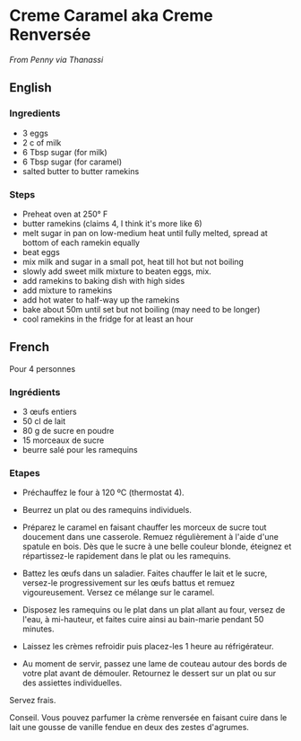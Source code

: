 # Creme Caramel aka Creme Renversée

_From Penny via Thanassi_


## English

### Ingredients

* 3 eggs
* 2 c of milk
* 6 Tbsp sugar (for milk)
* 6 Tbsp sugar (for caramel)
* salted butter to butter ramekins

### Steps

* Preheat oven at 250° F
* butter ramekins (claims 4, I think it's more like 6)
* melt sugar in pan on low-medium heat until fully melted, spread at bottom of each ramekin equally
* beat eggs
* mix milk and sugar in a small pot, heat till hot but not boiling
* slowly add sweet milk mixture to beaten eggs, mix.
* add ramekins to baking dish with high sides
* add mixture to ramekins
* add hot water to half-way up the ramekins
* bake about 50m until set but not boiling  (may need to be longer)
* cool ramekins in the fridge for at least an hour

## French

Pour 4 personnes

### Ingrédients

* 3 œufs entiers
* 50 cl de lait
* 80 g de sucre en poudre
* 15 morceaux de sucre
* beurre salé pour les ramequins

### Etapes

* Préchauffez le four à 120 ºC (thermostat 4).
* Beurrez un plat ou des ramequins individuels.
* Préparez le caramel en faisant chauffer les morceux de sucre tout doucement dans une casserole. Remuez régulièrement à l'aide d'une
spatule en bois. Dès que le sucre à une belle couleur blonde, éteignez
et répartissez-le rapidement dans le plat ou les ramequins.

* Battez les œufs dans un saladier.  Faites chauffer le lait et le
sucre, versez-le progressivement sur les œufs battus et remuez
vigoureusement. Versez ce mélange sur le caramel.
* Disposez les ramequins ou le plat dans un plat allant au four, versez
de l'eau, à mi-hauteur, et faites cuire ainsi au bain-marie pendant 50
minutes.
* Laissez les crèmes refroidir puis placez-les 1 heure au réfrigérateur.
* Au moment de servir, passez une lame de couteau autour des bords de
votre plat avant de démouler. Retournez le dessert sur un plat ou sur
des assiettes individuelles.

Servez frais.

Conseil. Vous pouvez parfumer la crème renversée en faisant cuire dans
le lait une gousse de vanille fendue en deux des zestes d'agrumes.
